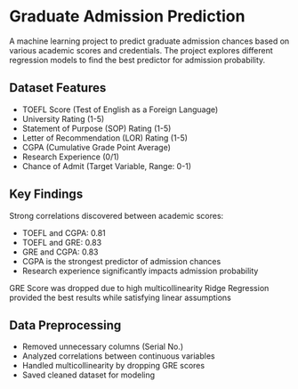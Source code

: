 # Graduate Admission Prediction
A machine learning project to predict graduate admission chances based on various academic scores and credentials. The project explores different regression models to find the best predictor for admission probability.


## Dataset Features

- TOEFL Score (Test of English as a Foreign Language)
- University Rating (1-5)
- Statement of Purpose (SOP) Rating (1-5)
- Letter of Recommendation (LOR) Rating (1-5)
- CGPA (Cumulative Grade Point Average)
- Research Experience (0/1)
- Chance of Admit (Target Variable, Range: 0-1)

## Key Findings

Strong correlations discovered between academic scores:

- TOEFL and CGPA: 0.81
- TOEFL and GRE: 0.83
- GRE and CGPA: 0.83
- CGPA is the strongest predictor of admission chances
- Research experience significantly impacts admission probability

GRE Score was dropped due to high multicollinearity
Ridge Regression provided the best results while satisfying linear assumptions

## Data Preprocessing

- Removed unnecessary columns (Serial No.)
- Analyzed correlations between continuous variables
- Handled multicollinearity by dropping GRE scores
- Saved cleaned dataset for modeling



